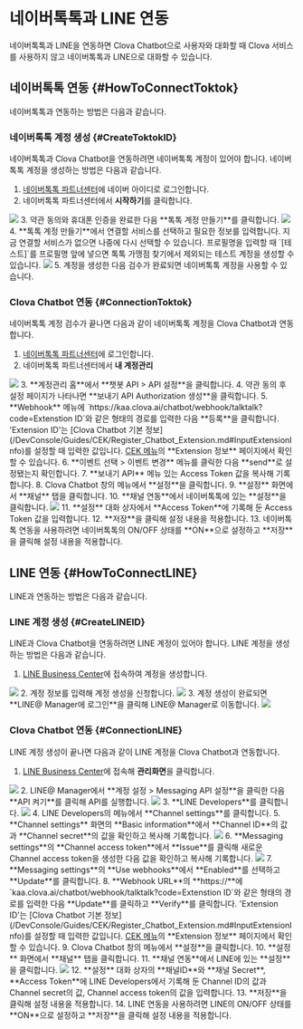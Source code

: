 # 네이버톡톡과 LINE 연동

네이버톡톡과 LINE을 연동하면 Clova Chatbot으로 사용자와 대화할 때 Clova 서비스를 사용하지 않고 네이버톡톡과 LINE으로 대화할 수 있습니다.

## 네이버톡톡 연동 {#HowToConnectToktok}

네이버톡톡과 연동하는 방법은 다음과 같습니다.

### 네이버톡톡 계정 생성 {#CreateToktokID}

네이버톡톡과 Clova Chatbot을 연동하려면 네이버톡톡 계정이 있어야 합니다. 네이버톡톡 계정을 생성하는 방법은 다음과 같습니다.

1. <a href="https://partner.talk.naver.com/" target="_blank">네이버톡톡 파트너센터</a>에 네이버 아이디로 로그인합니다.
2. 네이버톡톡 파트너센터에서 **시작하기**를 클릭합니다.  
<img src="/DevConsole/Resources/Images/chatbot-2-1-101.png" />
3. 약관 동의와 휴대폰 인증을 완료한 다음 **톡톡 계정 만들기**를 클릭합니다.  
<img src="/DevConsole/Resources/Images/chatbot-2-1-102.png" />
4. **톡톡 계정 만들기**에서 연결할 서비스를 선택하고 필요한 정보를 입력합니다. 지금 연결할 서비스가 없으면 나중에 다시 선택할 수 있습니다. 프로필명을 입력할 때 `[테스트]`를 프로필명 앞에 넣으면 톡톡 가맹점 찾기에서 제외되는 테스트 계정을 생성할 수 있습니다.  
<img src="/DevConsole/Resources/Images/chatbot-2-1-103.png" />
5. 계정을 생성한 다음 검수가 완료되면 네이버톡톡 계정을 사용할 수 있습니다.

### Clova Chatbot 연동 {#ConnectionToktok}

네이버톡톡 계정 검수가 끝나면 다음과 같이 네이버톡톡 계정을 Clova Chatbot과 연동합니다.

1. <a href="https://partner.talk.naver.com/" target="_blank">네이버톡톡 파트너센터</a>에 로그인합니다.
2. 네이버톡톡 파트너센터에서 **내 계정관리**  
<img src="/DevConsole/Resources/Images/chatbot-2-1-106.png" />
3. **계정관리 홈**에서 **챗봇 API > API 설정**을 클릭합니다.
4. 약관 동의 후 설정 페이지가 나타나면 **보내기 API Authorization 생성**을 클릭합니다.
5. **Webhook** 메뉴에 `https://kaa.clova.ai/chatbot/webhook/talktalk?code=Extenstion ID`와 같은 형태의 경로를 입력한 다음 **등록**을 클릭합니다. 'Extension ID'는 [Clova Chatbot 기본 정보](/DevConsole/Guides/CEK/Register_Chatbot_Extension.md#InputExtensionInfo)를 설정할 때 입력한 값입니다. <a href="https://developers.naver.com/console/clova/cek/#/list" target="_blank">CEK 메뉴</a>의 **Extension 정보** 페이지에서 확인할 수 있습니다.
6. **이벤트 선택 > 이벤트 변경** 메뉴를 클릭한 다음 **send**로 설정됐는지 확인합니다.
7. **보내기 API** 메뉴 있는 Access Token 값을 복사해 기록합니다.
8. Clova Chatbot 창의 메뉴에서 **설정**을 클릭합니다.
9. **설정** 화면에서 **채널** 탭을 클릭합니다.
10. **채널 연동**에서 네이버톡톡에 있는 **설정**을 클릭합니다.  
<img src="/DevConsole/Resources/Images/ConnectToktok.png" />
11. **설정** 대화 상자에서 **Access Token**에 기록해 둔 Access Token 값을 입력합니다.
12. **저장**을 클릭해 설정 내용을 적용합니다.
13. 네이버톡톡 연동을 사용하려면 네이버톡톡의 ON/OFF 상태를 **ON**으로 설정하고 **저장**을 클릭해 설정 내용을 적용합니다.

## LINE 연동 {#HowToConnectLINE}

LINE과 연동하는 방법은 다음과 같습니다.

### LINE 계정 생성 {#CreateLINEID}

LINE과 Clova Chatbot을 연동하려면 LINE 계정이 있어야 합니다. LINE 계정을 생성하는 방법은 다음과 같습니다.

1. <a href=" https://entry-at.line.me/" target="_blank">LINE Business Center</a>에 접속하여 계정을 생성합니다.  
<img src="/DevConsole/Resources/Images/chatbot-2-2-101.png" />
2. 계정 정보를 입력해 계정 생성을 신청합니다.  
<img src="/DevConsole/Resources/Images/chatbot-2-2-102.png" />
3. 계정 생성이 완료되면 **LINE@ Manager에 로그인**을 클릭해 LINE@ Manager로 이동합니다.  
<img src="/DevConsole/Resources/Images/chatbot-2-2-104.png" />

### Clova Chatbot 연동 {#ConnectionLINE}

LINE 계정 생성이 끝나면 다음과 같이 LINE 계정을 Clova Chatbot과 연동합니다.

1. <a href="https://at.line.me/ko/" target="_blank">LINE Business Center</a>에 접속해 **관리화면**을 클릭합니다.  
<img src="/DevConsole/Resources/Images/chatbot-2-2-201.png" />
2. LINE@ Manager에서 **계정 설정 > Messaging API 설정**을 클릭한 다음 **API 켜기**를 클릭해 API를 실행합니다.  
<img src="/DevConsole/Resources/Images/chatbot-2-2-203.png" />
3. **LINE Developers**를 클릭합니다.  
<img src="/DevConsole/Resources/Images/chatbot-2-2-204.png" />
4. LINE Developers의 메뉴에서 **Channel settings**를 클릭합니다.
5. **Channel settings** 화면의 **Basic information**에서 **Channel ID**의 값과 **Channel secret**의 값을 확인하고 복사해 기록합니다.  
<img src="/DevConsole/Resources/Images/chatbot-2-2-205.png" />
6. **Messaging settings**의 **Channel access token**에서 **Issue**를 클릭해 새로운 Channel access token을 생성한 다음 값을 확인하고 복사해 기록합니다.  
<img src="/DevConsole/Resources/Images/chatbot-2-2-206.png" />
7. **Messaging settings**의 **Use webhooks**에서 **Enabled**를 선택하고 **Update**를 클릭합니다.
8. **Webhook URL**의 **https://**<!-- -->에 `kaa.clova.ai/chatbot/webhook/talktalk?code=Extenstion ID`와 같은 형태의 경로를 입력한 다음 **Update**를 클릭하고 **Verify**를 클릭합니다. 'Extension ID'는 [Clova Chatbot 기본 정보](/DevConsole/Guides/CEK/Register_Chatbot_Extension.md#InputExtensionInfo)를 설정할 때 입력한 값입니다. <a href="https://developers.naver.com/console/clova/cek/#/list" target="_blank">CEK 메뉴</a>의 **Extension 정보** 페이지에서 확인할 수 있습니다.
9. Clova Chatbot 창의 메뉴에서 **설정**을 클릭합니다.
10. **설정** 화면에서 **채널** 탭을 클릭합니다.
11. **채널 연동**에서 LINE에 있는 **설정**을 클릭합니다.  
<img src="/DevConsole/Resources/Images/ConnectLINE.png" />
12. **설정** 대화 상자의 **채널ID**와 **채널 Secret**, **Access Token**에 LINE Developers에서 기록해 둔 Channel ID의 값과 Channel secret의 값, Channel access token의 값을 입력합니다.
13. **저장**을 클릭해 설정 내용을 적용합니다.
14. LINE 연동을 사용하려면 LINE의 ON/OFF 상태를 **ON**으로 설정하고 **저장**을 클릭해 설정 내용을 적용합니다.

